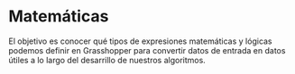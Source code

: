 # Matemáticas

El objetivo es conocer qué tipos de expresiones matemáticas y lógicas
podemos definir en Grasshopper para convertir datos de entrada en datos
útiles a lo largo del desarrillo de nuestros algoritmos.
